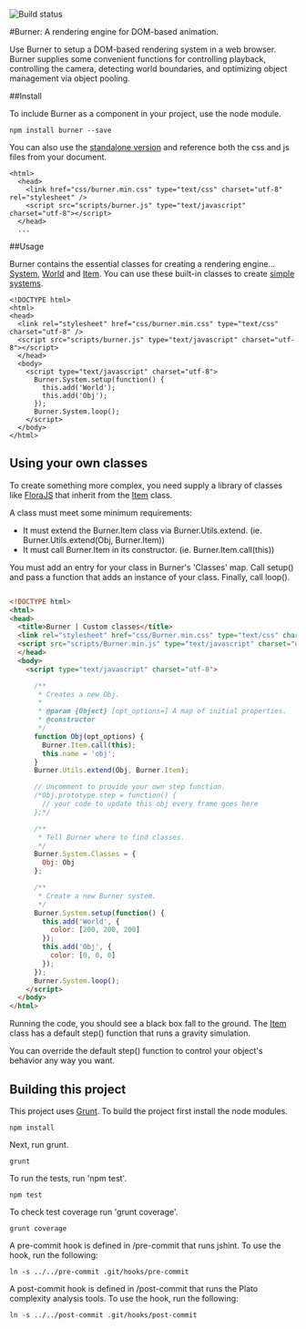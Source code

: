 ![Build status](https://travis-ci.org/vinceallenvince/Burner.svg?branch=master)

#Burner: A rendering engine for DOM-based animation.

Use Burner to setup a DOM-based rendering system in a web browser. Burner supplies some convenient functions for controlling playback, controlling the camera, detecting world boundaries, and optimizing object management via object pooling.

##Install

To include Burner as a component in your project, use the node module.

```
npm install burner --save
```

You can also use the [standalone version](https://github.com/vinceallenvince/Burner/releases/latest) and reference both the css and js files from your document.

```
<html>
  <head>
    <link href="css/burner.min.css" type="text/css" charset="utf-8" rel="stylesheet" />
    <script src="scripts/burner.js" type="text/javascript" charset="utf-8"></script>
  </head>
  ...
```

##Usage

Burner contains the essential classes for creating a rendering engine... [System](https://github.com/vinceallenvince/Burner/blob/master/src/System.js), [World](https://github.com/vinceallenvince/Burner/blob/master/src/World.js) and [Item](https://github.com/vinceallenvince/Burner/blob/master/src/Item.js). You can use these built-in classes to create [simple systems](http://vinceallenvince.github.io/Burner).

```
<!DOCTYPE html>
<html>
<head>
  <link rel="stylesheet" href="css/burner.min.css" type="text/css" charset="utf-8" />
  <script src="scripts/burner.js" type="text/javascript" charset="utf-8"></script>
  </head>
  <body>
    <script type="text/javascript" charset="utf-8">
      Burner.System.setup(function() {
        this.add('World');
        this.add('Obj');
      });
      Burner.System.loop();
    </script>
  </body>
</html>
```

## Using your own classes

To create something more complex, you need supply a library of classes like <a href='http://github.com/foldi/FloraJS'>FloraJS</a> that inherit from the [Item](https://github.com/vinceallenvince/Burner/blob/master/src/Item.js) class.

A class must meet some minimum requirements:

* It must extend the Burner.Item class via Burner.Utils.extend. (ie. Burner.Utils.extend(Obj, Burner.Item))
* It must call Burner.Item in its constructor. (ie. Burner.Item.call(this))

You must add an entry for your class in Burner's 'Classes' map. Call setup() and pass a function that adds an instance of your class. Finally, call loop().

```html

<!DOCTYPE html>
<html>
<head>
  <title>Burner | Custom classes</title>
  <link rel="stylesheet" href="css/Burner.min.css" type="text/css" charset="utf-8" />
  <script src="scripts/Burner.min.js" type="text/javascript" charset="utf-8"></script>
  </head>
  <body>
    <script type="text/javascript" charset="utf-8">

      /**
       * Creates a new Obj.
       *
       * @param {Object} [opt_options=] A map of initial properties.
       * @constructor
       */
      function Obj(opt_options) {
        Burner.Item.call(this);
        this.name = 'obj';
      }
      Burner.Utils.extend(Obj, Burner.Item);

      // Uncomment to provide your own step function.
      /*Obj.prototype.step = function() {
        // your code to update this obj every frame goes here
      };*/

      /**
       * Tell Burner where to find classes.
       */
      Burner.System.Classes = {
        Obj: Obj
      };

      /**
       * Create a new Burner system.
       */
      Burner.System.setup(function() {
        this.add('World', {
          color: [200, 200, 200]
        });
        this.add('Obj', {
          color: [0, 0, 0]
        });
      });
      Burner.System.loop();
    </script>
  </body>
</html>

```

Running the code, you should see a black box fall to the ground. The [Item](https://github.com/vinceallenvince/Burner/blob/master/src/Item.js) class has a default step() function that runs a gravity simulation.

You can override the default step() function to control your object's behavior any way you want.

Building this project
------

This project uses [Grunt](http://gruntjs.com). To build the project first install the node modules.

```
npm install
```

Next, run grunt.

```
grunt
```

To run the tests, run 'npm test'.

```
npm test
```

To check test coverage run 'grunt coverage'.

```
grunt coverage
```

A pre-commit hook is defined in /pre-commit that runs jshint. To use the hook, run the following:

```
ln -s ../../pre-commit .git/hooks/pre-commit
```

A post-commit hook is defined in /post-commit that runs the Plato complexity analysis tools. To use the hook, run the following:

```
ln -s ../../post-commit .git/hooks/post-commit
```


